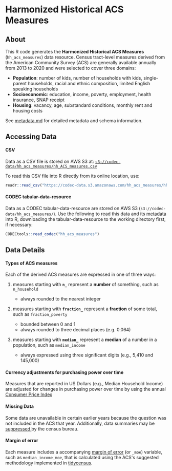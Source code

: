 # Harmonized Historical ACS Measures

## About

This R code generates the **Harmonized Historical ACS Measures** (`hh_acs_measures`) data resource. Census tract-level measures derived from the American Community Survey (ACS) are generally available annually from 2013 to 2020 and were selected to cover three domains:

- **Population**: number of kids, number of households with kids, single-parent households, racial and ethnic composition, limited English speaking households
- **Socioeconomic**: education, income, poverty, employment, health insurance, SNAP receipt
- **Housing**: vacancy, age, substandard conditions, monthly rent and housing costs

See [metadata.md](./metadata.md) for detailed metadata and schema information.

## Accessing Data

#### CSV

Data as a CSV file is stored on AWS S3 at: [`s3://codec-data/hh_acs_measures/hh_ACS_measures.csv`](https://codec-data.s3.amazonaws.com/hh_acs_measures/hh_acs_measures.csv)

To read this CSV file into R directly from its online location, use:

```r
readr::read_csv("https://codec-data.s3.amazonaws.com/hh_acs_measures/hh_acs_measures.csv")
```

#### CODEC tabular-data-resource

Data as a CODEC tabular-data-resource are stored on AWS S3 (`s3://codec-data/hh_acs_measures/`). Use the following to read this data and its [metadata](https://geomarker.io/CODECtools/articles/codec-metadata.html) into R, downloading the tabular-data-resource to the working directory first, if necessary:

```r
CODECtools::read_codec("hh_acs_measures")
```

## Data Details

#### Types of ACS measures

Each of the derived ACS measures are expressed in one of three ways:

1. measures starting with **`n_`** represent a **number** of something, such as `n_household`
    - always rounded to the nearest integer

2. measures starting with **`fraction_`** represent a **fraction** of some total, such as `fraction_poverty`
    - bounded between 0 and 1
	- always rounded to three decimal places (e.g. 0.064)

3. measures starting with **`median_`** represent a **median** of a number in a population, such as `median_income`
    - always expressed using three significant digits (e.g., 5,410 and 145,000)

#### Currency adjustments for purchasing power over time

Measures that are reported in US Dollars (e.g., Median Household Income) are adjusted for changes in purchasing power over time by using the annual [Consumer Price Index](https://www.bls.gov/cpi/research-series/r-cpi-u-rs-home.htm)

#### Missing Data

Some data are unavailable in certain earlier years because the question was not included in the ACS that year.  Additionally, data summaries may be [suppressed ](https://www.census.gov/programs-surveys/acs/technical-documentation/data-suppression.html) by the census bureau.

#### Margin of error

Each measure includes a accompanying [margin of error](https://walker-data.com/tidycensus/articles/margins-of-error.html) (or `_moe`) variable, such as `median_income_moe`, that is calculated using the ACS's suggested methodology implemented in [tidycensus](https://walker-data.com/tidycensus/index.html).

